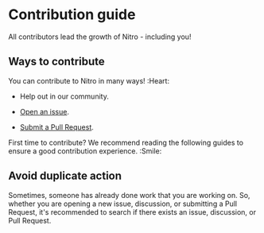 # Contribution guide

All contributors lead the growth of Nitro - including you!

## Ways to contribute

You can contribute to Nitro in many ways! :Heart:

* Help out in our community.
  
* [Open an issue](./open-an-issue).
  
* [Submit a Pull Request](./submit-a-pull-request).
  

First time to contribute? We recommend reading the following guides to ensure a good contribution experience. :Smile:

## Avoid duplicate action

Sometimes, someone has already done work that you are working on. So, whether you are opening a new issue, discussion, or submitting a Pull Request, it's recommended to search if there exists an issue, discussion, or Pull Request.
